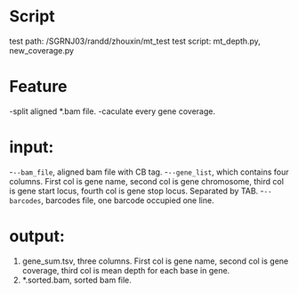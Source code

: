 # Script
test path: /SGRNJ03/randd/zhouxin/mt_test
test script: mt_depth.py, new_coverage.py

# Feature

  -split aligned *.bam file.
  -caculate every gene coverage.
 
# input:
  -`--bam_file`, aligned bam file with CB tag.
  -`--gene_list`, which contains four columns. First col is gene name, second col is gene chromosome, third col is gene start locus, fourth col is gene stop locus. Separated by TAB.
  -`--barcodes`, barcodes file, one barcode occupied one line.

# output:
  1. gene_sum.tsv, three columns. First col is gene name, second col is gene coverage, third col is mean depth for each base in gene.
  2. *.sorted.bam, sorted bam file.
